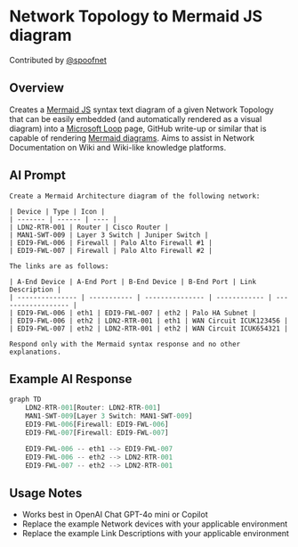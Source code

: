 # Network Topology to Mermaid JS diagram
Contributed by [@spoofnet](https://github.com/spoofnet)

## Overview
Creates a [Mermaid JS](https://mermaid.js.org/syntax/architecture.html) syntax text diagram of a given Network Topology that can be easily embedded (and automatically rendered as a visual diagram) into a [Microsoft Loop](https://loop.microsoft.com) page, GitHub write-up or similar that is capable of rendering [Mermaid diagrams](https://mermaid.js.org). Aims to assist in Network Documentation on Wiki and Wiki-like knowledge platforms.

## AI Prompt
```text
Create a Mermaid Architecture diagram of the following network:

| Device | Type | Icon |
| ------- | ------ | ---- |
| LDN2-RTR-001 | Router | Cisco Router |
| MAN1-SWT-009 | Layer 3 Switch | Juniper Switch | 
| EDI9-FWL-006 | Firewall | Palo Alto Firewall #1 |
| EDI9-FWL-007 | Firewall | Palo Alto Firewall #2 |

The links are as follows:

| A-End Device | A-End Port | B-End Device | B-End Port | Link Description |
| --------------- | ----------- | --------------- | ------------ | ------------------ |
| EDI9-FWL-006 | eth1 | EDI9-FWL-007 | eth2 | Palo HA Subnet |
| EDI9-FWL-006 | eth2 | LDN2-RTR-001 | eth1 | WAN Circuit ICUK123456 |
| EDI9-FWL-007 | eth2 | LDN2-RTR-001 | eth2 | WAN Circuit ICUK654321 |

Respond only with the Mermaid syntax response and no other explanations.
```

## Example AI Response
```javascript
graph TD
    LDN2-RTR-001[Router: LDN2-RTR-001]
    MAN1-SWT-009[Layer 3 Switch: MAN1-SWT-009]
    EDI9-FWL-006[Firewall: EDI9-FWL-006]
    EDI9-FWL-007[Firewall: EDI9-FWL-007]

    EDI9-FWL-006 -- eth1 --> EDI9-FWL-007
    EDI9-FWL-006 -- eth2 --> LDN2-RTR-001
    EDI9-FWL-007 -- eth2 --> LDN2-RTR-001
```

## Usage Notes
* Works best in OpenAI Chat GPT-4o mini or Copilot
* Replace the example Network devices with your applicable environment
* Replace the example Link Descriptions with your applicable environment
